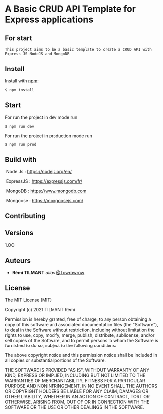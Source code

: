 # A Basic CRUD API Template for Express applications



## For start

```
This project aims to be a basic template to create a CRUD API with Express JS NodeJS and MongoDB
```



## Install

Install with [npm](https://www.npmjs.com/):

```
$ npm install 
```



## Start

For run the project  in dev mode run 

```
$ npm run dev
```

For run the project  in production mode run 

```
$ npm run prod
```



## Build with

​	Node Js : https://nodejs.org/en/

​	ExpressJS : https://expressjs.com/fr/

​	MongoDB : https://www.mongodb.com

​	Mongoose : https://mongoosejs.com/

## Contributing



## Versions

1.OO

## Auteurs

- **Rémi TILMANT** *alias* [@Towrowrow](https://github.com/Towrowrow)



## License

The MIT License (MIT)

Copyright (c) 2021 TILMANT Rémi

Permission is hereby granted, free of charge, to any person obtaining a copy of this software and associated documentation files (the "Software"), to deal in the Software without restriction, including without limitation the rights to use, copy, modify, merge, publish, distribute, sublicense, and/or sell copies of the Software, and to permit persons to whom the Software is furnished to do so, subject to the following conditions:

The above copyright notice and this permission notice shall be included in all copies or substantial portions of the Software.

THE SOFTWARE IS PROVIDED "AS IS", WITHOUT WARRANTY OF ANY KIND, EXPRESS OR IMPLIED, INCLUDING BUT NOT LIMITED TO THE WARRANTIES OF MERCHANTABILITY, FITNESS FOR A PARTICULAR PURPOSE AND NONINFRINGEMENT. IN NO EVENT SHALL THE AUTHORS OR COPYRIGHT HOLDERS BE LIABLE FOR ANY CLAIM, DAMAGES OR OTHER LIABILITY, WHETHER IN AN ACTION OF CONTRACT, TORT OR OTHERWISE, ARISING FROM, OUT OF OR IN CONNECTION WITH THE SOFTWARE OR THE USE OR OTHER DEALINGS IN THE SOFTWARE.